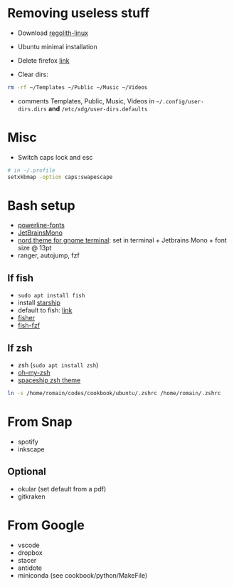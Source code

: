 # Removing useless stuff

- Download [regolith-linux](https://regolith-linux.org/)

- Ubuntu minimal installation

- Delete firefox [link](https://askubuntu.com/questions/16758/removing-firefox-in-ubuntu-with-all-add-ons-like-it-never-existed)

- Clear dirs:

```bash
rm -rf ~/Templates ~/Public ~/Music ~/Videos
```

- comments Templates, Public, Music, Videos in `~/.config/user-dirs.dirs` **and** `/etc/xdg/user-dirs.defaults`

# Misc

- Switch caps lock and esc

```bash
# in ~/.profile
setxkbmap -option caps:swapescape
```

# Bash setup

- [powerline-fonts](https://github.com/powerline/fonts)
- [JetBrainsMono](https://www.jetbrains.com/lp/mono/)
- [nord theme for gnome terminal](https://github.com/arcticicestudio/nord-gnome-terminal): set in terminal + Jetbrains Mono + font size @ 13pt
- ranger, autojump, fzf

## If fish

- `sudo apt install fish`
- install [starship](https://github.com/starship/starship)
- default to fish: [link](https://fishshell.com/docs/current/tutorial.html#switching-to-fish)
- [fisher](https://github.com/jorgebucaran/fisher)
- [fish-fzf](https://github.com/PatrickF1/fzf.fish)

## If zsh

- zsh (`sudo apt install zsh`)
- [oh-my-zsh](https://github.com/ohmyzsh/ohmyzsh)
- [spaceship zsh theme](https://github.com/denysdovhan/spaceship-prompt)

```bash
ln -s /home/romain/codes/cookbook/ubuntu/.zshrc /home/romain/.zshrc
```

# From Snap

- spotify
- inkscape

## Optional

- okular (set default from a pdf)
- gitkraken

# From Google

- vscode
- dropbox
- stacer
- antidote
- miniconda (see cookbook/python/MakeFile)
